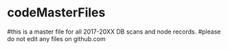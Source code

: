 # codeMasterFiles
#this is a master file for all 2017-20XX DB scans and node records.
#please do not edit any files on github.com
